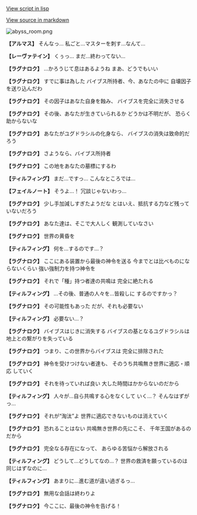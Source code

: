 [View script in lisp](../scripts/110160310.txt)

[View source in markdown](110160310.md)

![abyss_room.png](../images/backgrounds/abyss_room.png)

**【アルマス】**
そんなっ…
私ごと…マスターを刺す…なんて…

**【レーヴァテイン】**
くぅっ…
まだ…終わってない…

**【ラグナロク】**
…かろうじて息はあるようね
まあ、どうでもいい

**【ラグナロク】**
すでに事は為した
バイブス所持者、今、あなたの中に
自壊因子を送り込んだわ

**【ラグナロク】**
その因子はあなた自身を蝕み、
バイブスを完全に消失させる

**【ラグナロク】**
その後、あなたが生きていられるか
どうかは不明だが、
恐らく助からないな

**【ラグナロク】**
あなたがユグドラシルの化身なら、
バイブスの消失は致命的だろう

**【ラグナロク】**
さようなら、バイブス所持者

**【ラグナロク】**
この地をあなたの墓標にするわ

**【ティルフィング】**
まだ…ですっ…
こんなところでは…

**【フェイルノート】**
そうよ…！
冗談じゃないわっ…

**【ラグナロク】**
少し手加減しすぎたようだな
とはいえ、抵抗する力など残って
いないだろう

**【ラグナロク】**
あなた達は、そこで大人しく
観測していなさい

**【ラグナロク】**
世界の黄昏を

**【ティルフィング】**
何を…するのです…？

**【ラグナロク】**
ここにある装置から最後の神令を送る
今までとは比べものにならないくらい
強い強制力を持つ神令を

**【ラグナロク】**
それで「種」持つ者達の共鳴は
完全に絶たれる

**【ティルフィング】**
…その後、普通の人々を…皆殺しに
するのですかっ？

**【ラグナロク】**
その可能性もあった
だが、それも必要ない

**【ティルフィング】**
必要ない…？

**【ラグナロク】**
バイブスはじきに消失する
バイブスの基となるユグドラシルは
地上との繋がりを失っている

**【ラグナロク】**
つまり、この世界からバイブスは
完全に排除された

**【ラグナロク】**
神令を受けつけない者達も、
そのうち共鳴無き世界に適応・順応
していく

**【ラグナロク】**
それを待っていれば良い
大した時間はかからないのだから

**【ティルフィング】**
人々が…自ら共鳴する心をなくして
いく…？
そんなはずがっ…

**【ラグナロク】**
それが“淘汰”よ
世界に適応できないものは消えていく

**【ラグナロク】**
恐れることはない
共鳴無き世界の先にこそ、
千年王国があるのだから

**【ラグナロク】**
完全なる存在になって、
あらゆる苦悩から解放される

**【ティルフィング】**
どうして…どうしてなの…？
世界の救済を願っているのは
同じはずなのに…

**【ティルフィング】**
あまりに…進む道が違い過ぎるっ…

**【ラグナロク】**
無用な会話は終わりよ

**【ラグナロク】**
今ここに、最後の神令を告げる！